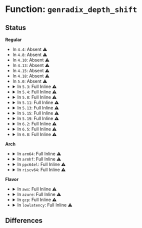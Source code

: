 # Function: <code>genradix_depth_shift</code>

## Status
<b>Regular</b>
<ul>
<li>
In <code>4.4</code>: Absent ⚠️
</li>
<li>
In <code>4.8</code>: Absent ⚠️
</li>
<li>
In <code>4.10</code>: Absent ⚠️
</li>
<li>
In <code>4.13</code>: Absent ⚠️
</li>
<li>
In <code>4.15</code>: Absent ⚠️
</li>
<li>
In <code>4.18</code>: Absent ⚠️
</li>
<li>
In <code>5.0</code>: Absent ⚠️
</li>
<li>
<details>
<summary>In <code>5.3</code>: Full Inline ⚠️</summary>

**Collision:** Unique Static

**Inline:** Full

**Transformation:** False

**Instances:**

```
In lib/generic-radix-tree.c (ffffffff8150e5b2)
Location: lib/generic-radix-tree.c:19
Inline: True
Inline callers:
  - lib/generic-radix-tree.c:__genradix_iter_peek
  - lib/generic-radix-tree.c:__genradix_iter_peek
  - lib/generic-radix-tree.c:__genradix_ptr_alloc
  - lib/generic-radix-tree.c:__genradix_ptr_alloc
  - lib/generic-radix-tree.c:__genradix_ptr
  - lib/generic-radix-tree.c:__genradix_ptr
```
</details>
</li>
<li>
<details>
<summary>In <code>5.4</code>: Full Inline ⚠️</summary>

**Collision:** Unique Static

**Inline:** Full

**Transformation:** False

**Instances:**

```
In lib/generic-radix-tree.c (ffffffff8152c4d2)
Location: lib/generic-radix-tree.c:20
Inline: True
Inline callers:
  - lib/generic-radix-tree.c:__genradix_iter_peek
  - lib/generic-radix-tree.c:__genradix_iter_peek
  - lib/generic-radix-tree.c:__genradix_ptr_alloc
  - lib/generic-radix-tree.c:__genradix_ptr_alloc
  - lib/generic-radix-tree.c:__genradix_ptr
  - lib/generic-radix-tree.c:__genradix_ptr
```
</details>
</li>
<li>
<details>
<summary>In <code>5.8</code>: Full Inline ⚠️</summary>

**Collision:** Unique Static

**Inline:** Full

**Transformation:** False

**Instances:**

```
In lib/generic-radix-tree.c (ffffffff8158fe31)
Location: lib/generic-radix-tree.c:20
Inline: True
Inline callers:
  - lib/generic-radix-tree.c:__genradix_iter_peek
  - lib/generic-radix-tree.c:__genradix_iter_peek
  - lib/generic-radix-tree.c:__genradix_ptr_alloc
  - lib/generic-radix-tree.c:__genradix_ptr_alloc
  - lib/generic-radix-tree.c:__genradix_ptr
  - lib/generic-radix-tree.c:__genradix_ptr
```
</details>
</li>
<li>
<details>
<summary>In <code>5.11</code>: Full Inline ⚠️</summary>

**Collision:** Unique Static

**Inline:** Full

**Transformation:** False

**Instances:**

```
In lib/generic-radix-tree.c (ffffffff815ac9a1)
Location: lib/generic-radix-tree.c:20
Inline: True
Inline callers:
  - lib/generic-radix-tree.c:__genradix_iter_peek
  - lib/generic-radix-tree.c:__genradix_iter_peek
  - lib/generic-radix-tree.c:__genradix_ptr_alloc
  - lib/generic-radix-tree.c:__genradix_ptr_alloc
  - lib/generic-radix-tree.c:__genradix_ptr
  - lib/generic-radix-tree.c:__genradix_ptr
```
</details>
</li>
<li>
<details>
<summary>In <code>5.13</code>: Full Inline ⚠️</summary>

**Collision:** Unique Static

**Inline:** Full

**Transformation:** False

**Instances:**

```
In lib/generic-radix-tree.c (ffffffff815b7611)
Location: lib/generic-radix-tree.c:20
Inline: True
Inline callers:
  - lib/generic-radix-tree.c:__genradix_iter_peek
  - lib/generic-radix-tree.c:__genradix_iter_peek
  - lib/generic-radix-tree.c:__genradix_ptr_alloc
  - lib/generic-radix-tree.c:__genradix_ptr_alloc
  - lib/generic-radix-tree.c:__genradix_ptr
  - lib/generic-radix-tree.c:__genradix_ptr
```
</details>
</li>
<li>
<details>
<summary>In <code>5.15</code>: Full Inline ⚠️</summary>

**Collision:** Unique Static

**Inline:** Full

**Transformation:** False

**Instances:**

```
In lib/generic-radix-tree.c (ffffffff8161de42)
Location: lib/generic-radix-tree.c:20
Inline: True
Inline callers:
  - lib/generic-radix-tree.c:__genradix_iter_peek
  - lib/generic-radix-tree.c:__genradix_iter_peek
  - lib/generic-radix-tree.c:__genradix_ptr_alloc
  - lib/generic-radix-tree.c:__genradix_ptr_alloc
  - lib/generic-radix-tree.c:__genradix_ptr
  - lib/generic-radix-tree.c:__genradix_ptr
```
</details>
</li>
<li>
<details>
<summary>In <code>5.19</code>: Full Inline ⚠️</summary>

**Collision:** Unique Static

**Inline:** Full

**Transformation:** False

**Instances:**

```
In lib/generic-radix-tree.c (ffffffff816eb9f3)
Location: lib/generic-radix-tree.c:20
Inline: True
Inline callers:
  - lib/generic-radix-tree.c:__genradix_iter_peek
  - lib/generic-radix-tree.c:__genradix_iter_peek
  - lib/generic-radix-tree.c:__genradix_ptr_alloc
  - lib/generic-radix-tree.c:__genradix_ptr_alloc
  - lib/generic-radix-tree.c:__genradix_ptr
  - lib/generic-radix-tree.c:__genradix_ptr
```
</details>
</li>
<li>
<details>
<summary>In <code>6.2</code>: Full Inline ⚠️</summary>

**Collision:** Unique Static

**Inline:** Full

**Transformation:** False

**Instances:**

```
In lib/generic-radix-tree.c (ffffffff817dc163)
Location: lib/generic-radix-tree.c:20
Inline: True
Inline callers:
  - lib/generic-radix-tree.c:__genradix_iter_peek
  - lib/generic-radix-tree.c:__genradix_iter_peek
  - lib/generic-radix-tree.c:__genradix_ptr_alloc
  - lib/generic-radix-tree.c:__genradix_ptr_alloc
  - lib/generic-radix-tree.c:__genradix_ptr
  - lib/generic-radix-tree.c:__genradix_ptr
```
</details>
</li>
<li>
<details>
<summary>In <code>6.5</code>: Full Inline ⚠️</summary>

**Collision:** Unique Static

**Inline:** Full

**Transformation:** False

**Instances:**

```
In lib/generic-radix-tree.c (ffffffff8181b572)
Location: lib/generic-radix-tree.c:20
Inline: True
Inline callers:
  - lib/generic-radix-tree.c:__genradix_iter_peek
  - lib/generic-radix-tree.c:__genradix_iter_peek
  - lib/generic-radix-tree.c:__genradix_ptr_alloc
  - lib/generic-radix-tree.c:__genradix_ptr_alloc
  - lib/generic-radix-tree.c:__genradix_ptr
  - lib/generic-radix-tree.c:__genradix_ptr
```
</details>
</li>
<li>
<details>
<summary>In <code>6.8</code>: Full Inline ⚠️</summary>

**Collision:** Unique Static

**Inline:** Full

**Transformation:** False

**Instances:**

```
In lib/generic-radix-tree.c (ffffffff8186081c)
Location: lib/generic-radix-tree.c:21
Inline: True
Inline callers:
  - lib/generic-radix-tree.c:__genradix_iter_peek_prev
  - lib/generic-radix-tree.c:__genradix_iter_peek_prev
  - lib/generic-radix-tree.c:__genradix_iter_peek
  - lib/generic-radix-tree.c:__genradix_iter_peek
  - lib/generic-radix-tree.c:__genradix_ptr_alloc
  - lib/generic-radix-tree.c:__genradix_ptr_alloc
  - lib/generic-radix-tree.c:__genradix_ptr
  - lib/generic-radix-tree.c:__genradix_ptr
```
</details>
</li>
</ul>
<b>Arch</b>
<ul>
<li>
<details>
<summary>In <code>arm64</code>: Full Inline ⚠️</summary>

**Collision:** Unique Static

**Inline:** Full

**Transformation:** False

**Instances:**

```
In lib/generic-radix-tree.c (ffff800010638440)
Location: lib/generic-radix-tree.c:20
Inline: True
Inline callers:
  - lib/generic-radix-tree.c:__genradix_iter_peek
  - lib/generic-radix-tree.c:__genradix_iter_peek
  - lib/generic-radix-tree.c:__genradix_ptr_alloc
  - lib/generic-radix-tree.c:__genradix_ptr_alloc
  - lib/generic-radix-tree.c:__genradix_ptr
  - lib/generic-radix-tree.c:__genradix_ptr
```
</details>
</li>
<li>
<details>
<summary>In <code>armhf</code>: Full Inline ⚠️</summary>

**Collision:** Unique Static

**Inline:** Full

**Transformation:** False

**Instances:**

```
In lib/generic-radix-tree.c (c07ddd74)
Location: lib/generic-radix-tree.c:20
Inline: True
Inline callers:
  - lib/generic-radix-tree.c:__genradix_iter_peek
  - lib/generic-radix-tree.c:__genradix_iter_peek
  - lib/generic-radix-tree.c:__genradix_ptr_alloc
  - lib/generic-radix-tree.c:__genradix_ptr_alloc
  - lib/generic-radix-tree.c:__genradix_ptr
  - lib/generic-radix-tree.c:__genradix_ptr
```
</details>
</li>
<li>
<details>
<summary>In <code>ppc64el</code>: Full Inline ⚠️</summary>

**Collision:** Unique Static

**Inline:** Full

**Transformation:** False

**Instances:**

```
In lib/generic-radix-tree.c (c0000000007de770)
Location: lib/generic-radix-tree.c:20
Inline: True
Inline callers:
  - lib/generic-radix-tree.c:__genradix_iter_peek
  - lib/generic-radix-tree.c:__genradix_iter_peek
  - lib/generic-radix-tree.c:__genradix_ptr_alloc
  - lib/generic-radix-tree.c:__genradix_ptr_alloc
  - lib/generic-radix-tree.c:__genradix_ptr
  - lib/generic-radix-tree.c:__genradix_ptr
```
</details>
</li>
<li>
<details>
<summary>In <code>riscv64</code>: Full Inline ⚠️</summary>

**Collision:** Unique Static

**Inline:** Full

**Transformation:** False

**Instances:**

```
In lib/generic-radix-tree.c (ffffffe000465562)
Location: lib/generic-radix-tree.c:20
Inline: True
Inline callers:
  - lib/generic-radix-tree.c:__genradix_iter_peek
  - lib/generic-radix-tree.c:__genradix_iter_peek
  - lib/generic-radix-tree.c:__genradix_ptr_alloc
  - lib/generic-radix-tree.c:__genradix_ptr_alloc
  - lib/generic-radix-tree.c:__genradix_ptr
  - lib/generic-radix-tree.c:__genradix_ptr
```
</details>
</li>
</ul>
<b>Flavor</b>
<ul>
<li>
<details>
<summary>In <code>aws</code>: Full Inline ⚠️</summary>

**Collision:** Unique Static

**Inline:** Full

**Transformation:** False

**Instances:**

```
In lib/generic-radix-tree.c (ffffffff81524ab2)
Location: lib/generic-radix-tree.c:20
Inline: True
Inline callers:
  - lib/generic-radix-tree.c:__genradix_iter_peek
  - lib/generic-radix-tree.c:__genradix_iter_peek
  - lib/generic-radix-tree.c:__genradix_ptr_alloc
  - lib/generic-radix-tree.c:__genradix_ptr_alloc
  - lib/generic-radix-tree.c:__genradix_ptr
  - lib/generic-radix-tree.c:__genradix_ptr
```
</details>
</li>
<li>
<details>
<summary>In <code>azure</code>: Full Inline ⚠️</summary>

**Collision:** Unique Static

**Inline:** Full

**Transformation:** False

**Instances:**

```
In lib/generic-radix-tree.c (ffffffff81514d92)
Location: lib/generic-radix-tree.c:20
Inline: True
Inline callers:
  - lib/generic-radix-tree.c:__genradix_iter_peek
  - lib/generic-radix-tree.c:__genradix_iter_peek
  - lib/generic-radix-tree.c:__genradix_ptr_alloc
  - lib/generic-radix-tree.c:__genradix_ptr_alloc
  - lib/generic-radix-tree.c:__genradix_ptr
  - lib/generic-radix-tree.c:__genradix_ptr
```
</details>
</li>
<li>
<details>
<summary>In <code>gcp</code>: Full Inline ⚠️</summary>

**Collision:** Unique Static

**Inline:** Full

**Transformation:** False

**Instances:**

```
In lib/generic-radix-tree.c (ffffffff81520b42)
Location: lib/generic-radix-tree.c:20
Inline: True
Inline callers:
  - lib/generic-radix-tree.c:__genradix_iter_peek
  - lib/generic-radix-tree.c:__genradix_iter_peek
  - lib/generic-radix-tree.c:__genradix_ptr_alloc
  - lib/generic-radix-tree.c:__genradix_ptr_alloc
  - lib/generic-radix-tree.c:__genradix_ptr
  - lib/generic-radix-tree.c:__genradix_ptr
```
</details>
</li>
<li>
<details>
<summary>In <code>lowlatency</code>: Full Inline ⚠️</summary>

**Collision:** Unique Static

**Inline:** Full

**Transformation:** False

**Instances:**

```
In lib/generic-radix-tree.c (ffffffff8153a4c2)
Location: lib/generic-radix-tree.c:20
Inline: True
Inline callers:
  - lib/generic-radix-tree.c:__genradix_iter_peek
  - lib/generic-radix-tree.c:__genradix_iter_peek
  - lib/generic-radix-tree.c:__genradix_ptr_alloc
  - lib/generic-radix-tree.c:__genradix_ptr_alloc
  - lib/generic-radix-tree.c:__genradix_ptr
  - lib/generic-radix-tree.c:__genradix_ptr
```
</details>
</li>
</ul>

## Differences
